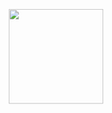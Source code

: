  
<div align="center"
 
 <img height="170em" src="https://github-readme-streak-stats.herokuapp.com/?user=giifiuza&theme=radical&hide_border=true&count_private=true"/>
 
 <img height="170em" src="https://github-readme-stats.vercel.app/api?username=giifiuza&show_icons=true&theme=radical&include_all_commits=true&count_private=true"/>
</div>
